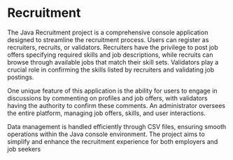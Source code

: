 # Recruitment

The Java Recruitment project is a comprehensive console application designed to streamline the recruitment process. Users can register as recruiters, recruits, or validators. Recruiters have the privilege to post job offers specifying required skills and job descriptions, while recruits can browse through available jobs that match their skill sets. Validators play a crucial role in confirming the skills listed by recruiters and validating job postings.

One unique feature of this application is the ability for users to engage in discussions by commenting on profiles and job offers, with validators having the authority to confirm these comments. An administrator oversees the entire platform, managing job offers, skills, and user interactions.

Data management is handled efficiently through CSV files, ensuring smooth operations within the Java console environment. The project aims to simplify and enhance the recruitment experience for both employers and job seekers
